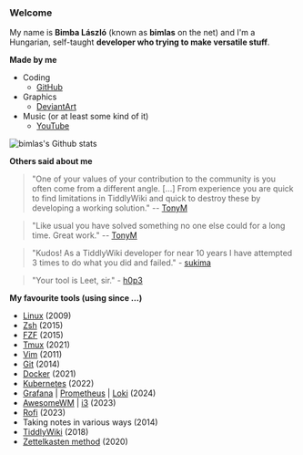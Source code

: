 ### Welcome

My name is **Bimba László** (known as **bimlas** on the net) and I'm a Hungarian, self-taught **developer who trying to make versatile stuff**.

**Made by me**

* Coding
  * [GitHub](https://github.com/bimlas)
* Graphics
  * [DeviantArt](https://bimbalaszlo.deviantart.com/gallery/)
* Music (or at least some kind of it)
  * [YouTube](https://www.youtube.com/playlist?list=PL8t8M1MbM7fuGMgfewL8a2_m-nuOgpg4u)

![bimlas's Github stats](https://github-readme-stats.vercel.app/api?username=bimlas&show_icons=true&include_all_commits=true&disable_animations=true&hide_title=true&hide_rank=true&hide_border=true&hide=contribs)

**Others said about me**

> "One of your values of your contribution to the community is you often come from a different angle. [...] From experience you are quick to find limitations in TiddlyWiki and quick to destroy these by developing a working solution." -- [TonyM](https://groups.google.com/d/msg/tiddlywiki/YSgcCL2EeNQ/FSNu4O2TEAAJ)

> "Like usual you have solved something no one else could for a long time. Great work." -- [TonyM](https://groups.google.com/d/msg/tiddlywiki/s3AVhRKVXcs/H7NIH3rPAQAJ)

> "Kudos! As a TiddlyWiki developer for near 10 years I have attempted 3 times to do what you did and failed." - [sukima](https://gitlab.com/bimlas/tw5-disqus/issues/1)

> "Your tool is Leet, sir." - [h0p3](https://groups.google.com/d/msg/tiddlywiki/xAe_fvhzoCY/-l-mf2CnDgAJ)

**My favourite tools (using since ...)**

* [Linux](https://en.wikipedia.org/wiki/Linux) (2009)
* [Zsh](https://zsh.sourceforge.io/) (2015)
* [FZF](https://github.com/junegunn/fzf#readme) (2015)
* [Tmux](https://github.com/tmux/tmux) (2021)
* [Vim](https://www.vim.org) (2011)
* [Git](https://git-scm.com) (2014)
* [Docker](https://www.docker.com) (2021)
* [Kubernetes](https://kubernetes.io/) (2022)
* [Grafana](https://grafana.com/oss/grafana/) | [Prometheus](https://prometheus.io/) | [Loki](https://grafana.com/oss/loki/) (2024)
* [AwesomeWM](https://awesomewm.org/) | [i3](https://i3wm.org/) (2023)
* [Rofi](https://github.com/davatorium/rofi#readme) (2023)
* Taking notes in various ways (2014)
* [TiddlyWiki](https://tiddlywiki.com/) (2018)
* [Zettelkasten method](https://zettelkasten.de/posts/overview/) (2020)
